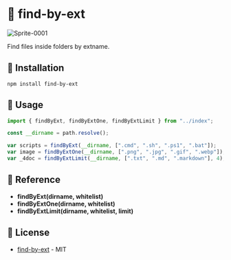 # 🐀 find-by-ext

![Sprite-0001](https://github.com/FelipeIzolan/find-by-ext/assets/80170121/27881251-99b4-43d3-967d-b499d7550d19)


Find files inside folders by extname.

## 🚀 Installation

```
npm install find-by-ext
```

## 🍋 Usage

```ts
import { findByExt, findByExtOne, findByExtLimit } from "../index";

const __dirname = path.resolve();

var scripts = findByExt(__dirname, [".cmd", ".sh", ".ps1", ".bat"]);
var image = findByExtOne(__dirname, [".png", ".jpg", ".gif", ".webp"]);
var _4doc = findByExtLimit(__dirname, [".txt", ".md", ".markdown"], 4);
```

## 🔖 Reference

- **findByExt(dirname, whitelist)**
- **findByExtOne(dirname, whitelist)**
- **findByExtLimit(dirname, whitelist, limit)**

## 📜 License

- [find-by-ext](https://github.com/FelipeIzolan/find-by-ext) - MIT
